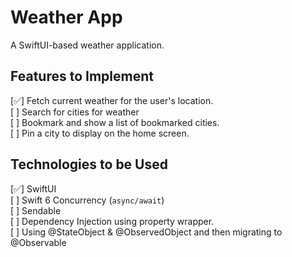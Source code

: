 # Weather App
A SwiftUI-based weather application.

## Features to Implement
[✅] Fetch current weather for the user's location.  
[  ] Search for cities for weather  
[  ] Bookmark and show a list of bookmarked cities.  
[  ] Pin a city to display on the home screen.  

## Technologies to be Used  
[✅] SwiftUI  
[  ] Swift 6 Concurrency (`async/await`)  
[  ] Sendable  
[  ] Dependency Injection using property wrapper.  
[  ] Using @StateObject & @ObservedObject and then migrating to @Observable  
